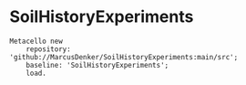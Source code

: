# SoilHistoryExperiments

```
Metacello new 
    repository: 'github://MarcusDenker/SoilHistoryExperiments:main/src';
    baseline: 'SoilHistoryExperiments';
    load.
```
